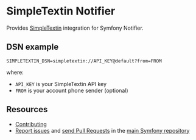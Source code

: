 SimpleTextin Notifier
=====================

Provides [SimpleTextin](https://simpletexting.com/) integration for Symfony Notifier.

DSN example
-----------

```
SIMPLETEXTIN_DSN=simpletextin://API_KEY@default?from=FROM
```

where:

 - `API_KEY` is your SimpleTextin API key
 - `FROM` is your account phone sender (optional)

Resources
---------

 * [Contributing](https://symfony.com/doc/current/contributing/index.html)
 * [Report issues](https://github.com/symfony/symfony/issues) and
   [send Pull Requests](https://github.com/symfony/symfony/pulls)
   in the [main Symfony repository](https://github.com/symfony/symfony)
